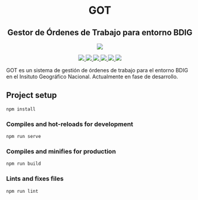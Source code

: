 <div align="center">
  <h1>GOT</h1>
  <h2>Gestor de Órdenes de Trabajo para entorno BDIG</h2>
</div>

<div align="center">
  <img src="http://www.ign.es/web/resources/docs/IGNCnig/IGN-Difusion.jpg">  
</div>

<p align="center"> 
  <a title="Node version" href="#">
    <img src="https://img.shields.io/badge/node-v14.16-blue">
  </a>  
  <a title="NPM version" href="#">
    <img src="https://img.shields.io/badge/npm-v8.3.0-blue">
  </a>
  <a title="Language" href="https://vuejs.org/" target="_blank">
    <img src="https://img.shields.io/badge/Lang-vuejs 2-brightgreen">
  </a>  
  <a title="Language" href="https://www.w3schools.com/js/" target="_blank">
    <img src="https://img.shields.io/static/v1?label=Lang&message=Javascript&color=brightgreen">
  </a>
  <a title="Language" href="https://tailwindcss.com/" target="_blank">
    <img src="https://img.shields.io/badge/Lang-tailwind-brightgreen">
  </a> 
  <a title="GNU GPL v3" href="LICENSE.md">
    <img src="https://img.shields.io/badge/License-GPLv3-red.svg">
  </a>
</p>

<div>
  <p>GOT es un sistema de gestión de órdenes de trabajo para el entorno BDIG en el Insituto Geográfico Nacional. Actualmente en fase de desarrollo.</p>
</div>



## Project setup
```
npm install
```

### Compiles and hot-reloads for development
```
npm run serve
```

### Compiles and minifies for production
```
npm run build
```

### Lints and fixes files
```
npm run lint
```
